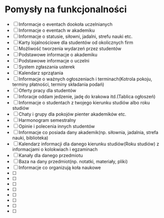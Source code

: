 # Pomysły na funkcjonalności

- [ ] Informacje o eventach dookoła uczelnianych
- [ ] Informacje o eventach w akademiku
- [ ] Informacje o statusie, siłowni, jadalni, strefu nauki etc.
- [ ] Karty lojalnościowe dla studentów od okolicznych firm
- [ ] Możliwość tworzenia wydarzeń przez studentów
- [ ] Podstawowe informacje o akademiku
- [ ] Podstawowe informacje o uczelni
- [ ] System zgłaszania usterek 
- [ ] Kalendarz sprzątania
- [ ] Informacje o ważnych ogłoszeniach i terminach(Kotrola pokoju, terminy płatności, terminy składania podań)
- [ ] Oferty pracy dla studentów
- [ ] Inforacje oddam jedzenie, jadę do krakowa itd.(Tablica ogłoszeń)
- [ ] Informacje o studentach z twojego kierunku studiów albo roku studiów
- [ ] Chaty i grupy dla pokojów pienter akademików etc.
- [ ] Harmonogram semestralny
- [ ] Opinie i polecenia innych studentów
- [ ] Informacje co posiada dany akademik(np. siłownia, jadalnia, strefa nauki, biblioteka)
- [ ] Kalendarz informacji dla danego kierunku studiów(Roku studiów) z informacjami o kolokwiach i egzaminach
- [ ] Kanały dla danego przedmiotu
- [ ] Baza na dany przedmiot(np. notatki, materiały, pliki)
- [ ] Informacje co organizują koła naukowe
- [ ] 
- [ ] 
- [ ] 
- [ ] 
- [ ] 
- [ ] 
- [ ] 
- [ ] 
